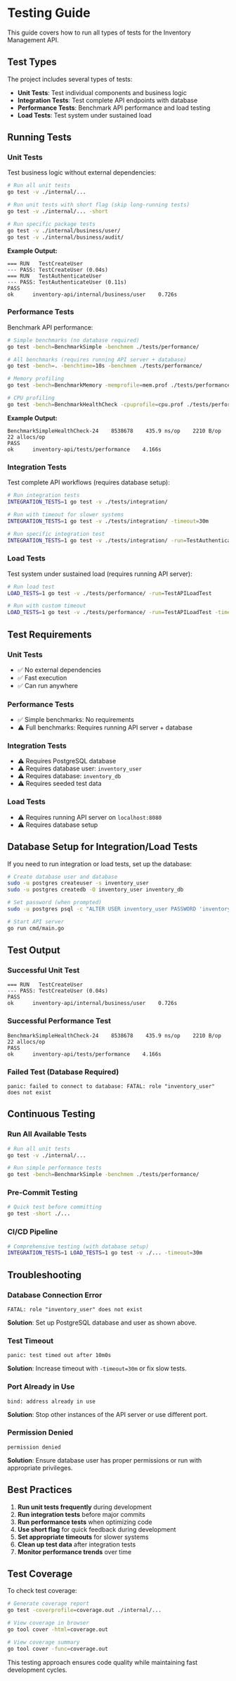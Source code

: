 # Testing Guide

This guide covers how to run all types of tests for the Inventory Management API.

## Test Types

The project includes several types of tests:
- **Unit Tests**: Test individual components and business logic
- **Integration Tests**: Test complete API endpoints with database
- **Performance Tests**: Benchmark API performance and load testing
- **Load Tests**: Test system under sustained load

## Running Tests

### Unit Tests

Test business logic without external dependencies:

```bash
# Run all unit tests
go test -v ./internal/...

# Run unit tests with short flag (skip long-running tests)
go test -v ./internal/... -short

# Run specific package tests
go test -v ./internal/business/user/
go test -v ./internal/business/audit/
```

**Example Output:**
```
=== RUN   TestCreateUser
--- PASS: TestCreateUser (0.04s)
=== RUN   TestAuthenticateUser  
--- PASS: TestAuthenticateUser (0.11s)
PASS
ok      inventory-api/internal/business/user    0.726s
```

### Performance Tests

Benchmark API performance:

```bash
# Simple benchmarks (no database required)
go test -bench=BenchmarkSimple -benchmem ./tests/performance/

# All benchmarks (requires running API server + database)
go test -bench=. -benchtime=10s -benchmem ./tests/performance/

# Memory profiling
go test -bench=BenchmarkMemory -memprofile=mem.prof ./tests/performance/

# CPU profiling  
go test -bench=BenchmarkHealthCheck -cpuprofile=cpu.prof ./tests/performance/
```

**Example Output:**
```
BenchmarkSimpleHealthCheck-24    8538678    435.9 ns/op    2210 B/op    22 allocs/op
PASS
ok      inventory-api/tests/performance    4.166s
```

### Integration Tests

Test complete API workflows (requires database setup):

```bash
# Run integration tests
INTEGRATION_TESTS=1 go test -v ./tests/integration/

# Run with timeout for slower systems
INTEGRATION_TESTS=1 go test -v ./tests/integration/ -timeout=30m

# Run specific integration test
INTEGRATION_TESTS=1 go test -v ./tests/integration/ -run=TestAuthentication
```

### Load Tests

Test system under sustained load (requires running API server):

```bash
# Run load test
LOAD_TESTS=1 go test -v ./tests/performance/ -run=TestAPILoadTest

# Run with custom timeout
LOAD_TESTS=1 go test -v ./tests/performance/ -run=TestAPILoadTest -timeout=10m
```

## Test Requirements

### Unit Tests
- ✅ No external dependencies
- ✅ Fast execution
- ✅ Can run anywhere

### Performance Tests  
- ✅ Simple benchmarks: No requirements
- ⚠️ Full benchmarks: Requires running API server + database

### Integration Tests
- ⚠️ Requires PostgreSQL database
- ⚠️ Requires database user: `inventory_user`
- ⚠️ Requires database: `inventory_db`
- ⚠️ Requires seeded test data

### Load Tests
- ⚠️ Requires running API server on `localhost:8080`
- ⚠️ Requires database setup

## Database Setup for Integration/Load Tests

If you need to run integration or load tests, set up the database:

```bash
# Create database user and database
sudo -u postgres createuser -s inventory_user
sudo -u postgres createdb -O inventory_user inventory_db

# Set password (when prompted)
sudo -u postgres psql -c "ALTER USER inventory_user PASSWORD 'inventory_pass';"

# Start API server
go run cmd/main.go
```

## Test Output

### Successful Unit Test
```
=== RUN   TestCreateUser
--- PASS: TestCreateUser (0.04s)
PASS
ok      inventory-api/internal/business/user    0.726s
```

### Successful Performance Test
```
BenchmarkSimpleHealthCheck-24    8538678    435.9 ns/op    2210 B/op    22 allocs/op
PASS
ok      inventory-api/tests/performance    4.166s
```

### Failed Test (Database Required)
```
panic: failed to connect to database: FATAL: role "inventory_user" does not exist
```

## Continuous Testing

### Run All Available Tests
```bash
# Run all unit tests
go test -v ./internal/...

# Run simple performance tests  
go test -bench=BenchmarkSimple -benchmem ./tests/performance/
```

### Pre-Commit Testing
```bash
# Quick test before committing
go test -short ./...
```

### CI/CD Pipeline
```bash
# Comprehensive testing (with database setup)
INTEGRATION_TESTS=1 LOAD_TESTS=1 go test -v ./... -timeout=30m
```

## Troubleshooting

### Database Connection Error
```
FATAL: role "inventory_user" does not exist
```
**Solution**: Set up PostgreSQL database and user as shown above.

### Test Timeout
```
panic: test timed out after 10m0s
```
**Solution**: Increase timeout with `-timeout=30m` or fix slow tests.

### Port Already in Use
```
bind: address already in use
```
**Solution**: Stop other instances of the API server or use different port.

### Permission Denied
```
permission denied
```
**Solution**: Ensure database user has proper permissions or run with appropriate privileges.

## Best Practices

1. **Run unit tests frequently** during development
2. **Run integration tests** before major commits
3. **Run performance tests** when optimizing code
4. **Use short flag** for quick feedback during development
5. **Set appropriate timeouts** for slower systems
6. **Clean up test data** after integration tests
7. **Monitor performance trends** over time

## Test Coverage

To check test coverage:

```bash
# Generate coverage report
go test -coverprofile=coverage.out ./internal/...

# View coverage in browser
go tool cover -html=coverage.out

# View coverage summary
go tool cover -func=coverage.out
```

This testing approach ensures code quality while maintaining fast development cycles.